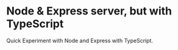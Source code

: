 # Node & Express server, but with TypeScript

Quick Experiment with Node and Express with TypeScript.
